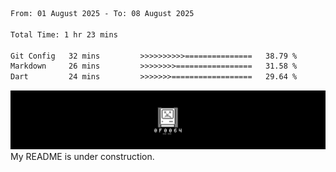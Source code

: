 <!--START_SECTION:waka-->

```txt
From: 01 August 2025 - To: 08 August 2025

Total Time: 1 hr 23 mins

Git Config   32 mins         >>>>>>>>>>===============   38.79 %
Markdown     26 mins         >>>>>>>>=================   31.58 %
Dart         24 mins         >>>>>>>==================   29.64 %
```

<!--END_SECTION:waka-->

<img src="https://raw.githubusercontent.com/n3xta/image-hosting/main/img/202411032331174.png"/>
My README is under construction. 
